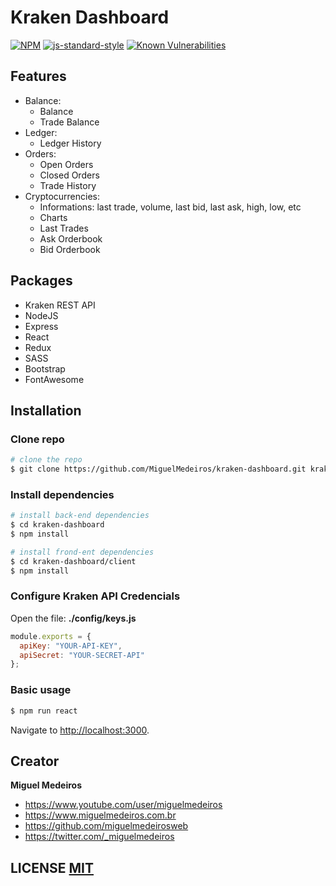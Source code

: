# Kraken Dashboard

[![NPM](https://img.shields.io/david/MiguelMedeiros/kraken-dashboard.svg?style=flat-square)](https://david-dm.org/MiguelMedeiros/kraken-dashboard#info=dependencies)
[![js-standard-style](https://img.shields.io/badge/code%20style-standard-brightgreen.svg?style=flat-square)](https://github.com/MiguelMedeiros/kraken-dashboard)
[![Known Vulnerabilities](https://snyk.io/test/github/MiguelMedeiros/kraken-dashboard/badge.svg)](https://snyk.io/test/github/MiguelMedeiros/kraken-dashboard)

## Features

- Balance:
  - Balance
  - Trade Balance
- Ledger:
  - Ledger History
- Orders:
  - Open Orders
  - Closed Orders
  - Trade History
- Cryptocurrencies:
  - Informations: last trade, volume, last bid, last ask, high, low, etc
  - Charts
  - Last Trades
  - Ask Orderbook
  - Bid Orderbook

## Packages

- Kraken REST API
- NodeJS
- Express
- React
- Redux
- SASS
- Bootstrap
- FontAwesome

## Installation

### Clone repo

```bash
# clone the repo
$ git clone https://github.com/MiguelMedeiros/kraken-dashboard.git kraken-dashboard
```

### Install dependencies

```bash
# install back-end dependencies
$ cd kraken-dashboard
$ npm install

# install frond-ent dependencies
$ cd kraken-dashboard/client
$ npm install
```

### Configure Kraken API Credencials

Open the file: **./config/keys.js**

```javascript
module.exports = {
  apiKey: "YOUR-API-KEY",
  apiSecret: "YOUR-SECRET-API"
};
```

### Basic usage

```bash
$ npm run react
```

Navigate to [http://localhost:3000](http://localhost:3000).

## Creator

**Miguel Medeiros**

- <https://www.youtube.com/user/miguelmedeiros>
- <https://www.miguelmedeiros.com.br>
- <https://github.com/miguelmedeirosweb>
- <https://twitter.com/_miguelmedeiros>

## LICENSE [MIT](LICENSE)
